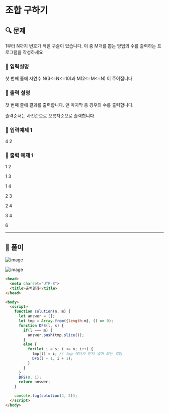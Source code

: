 # 조합 구하기

##  🔍 문제 
1부터  N까지  번호가  적힌  구슬이  있습니다.  이  중    M개를  뽑는  방법의  수를  출력하는  프로그램을  작성하세요


### 🔹 입력설명
첫  번째  줄에  자연수  N(3<=N<=10)과  M(2<=M<=N)  이  주어집니다

### 🔹 출력 설명
첫  번째  줄에  결과를  출력합니다.  맨  마지막  총  경우의  수를  출력합니다.

출력순서는  사전순으로  오름차순으로  출력합니다

### 🔹 입력예제 1
4 2

### 🔹 출력 예제 1
1  2

1  3

1  4

2  3

2  4

3  4


6



----

##  📌 풀이

![image](https://user-images.githubusercontent.com/28912774/123562719-79761400-d7eb-11eb-879b-e4a99ffa4733.png)


![image](https://user-images.githubusercontent.com/28912774/123562723-7d099b00-d7eb-11eb-8ce7-238d62d8ac1a.png)


```html
<head>
  <meta charset="UTF-8">
  <title>출력결과</title>
</head>

<body>
  <script>
    function solution(n, m) {
      let answer = [];
      let tmp = Array.from({length:m}, () => 0);
      function DFS(l, s) {
        if(l === m) {
          answer.push(tmp.slice());
        }
        else {
          for(let i = s; i <= n; i++) {
            tmp[l] = i; // tmp 에다가 먼저 넣어 보는 것임
            DFS(l + 1, i + 1);
          }
        }
      }
      DFS(0, 1);
      return answer;
    }

    console.log(solution(4, 2));
  </script>
</body>
```
